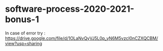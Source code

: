 # software-process-2020-2021-bonus-1

In case of error try : https://drive.google.com/file/d/1OLaNvQyVJ5L0p_yN6M5vzcI0nCZXQCBM/view?usp=sharing
